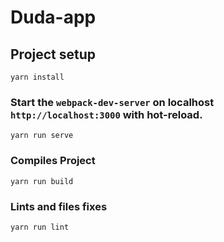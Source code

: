 # Duda-app

## Project setup
```
yarn install
```

### Start the `webpack-dev-server` on localhost `http://localhost:3000` with hot-reload.
```
yarn run serve
```

### Compiles Project
```
yarn run build
```

### Lints and files fixes
```
yarn run lint
```
